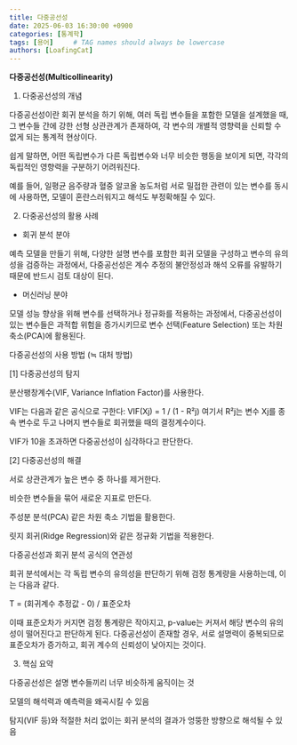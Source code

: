 ```yaml
---
title: 다중공선성
date: 2025-06-03 16:30:00 +0900
categories: [통계학]
tags: [용어]     # TAG names should always be lowercase
authors: [LoafingCat]
---
```




**다중공선성(Multicollinearity)**

1. 다중공선성의 개념

다중공선성이란 회귀 분석을 하기 위해, 여러 독립 변수들을 포함한 모델을 설계했을 때, 그 변수들 간에 강한 선형 상관관계가 존재하여, 각 변수의 개별적 영향력을 신뢰할 수 없게 되는 통계적 현상이다.

쉽게 말하면, 어떤 독립변수가 다른 독립변수와 너무 비슷한 행동을 보이게 되면, 각각의 독립적인 영향력을 구분하기 어려워진다.

예를 들어, 일평균 음주량과 혈중 알코올 농도처럼 서로 밀접한 관련이 있는 변수를 동시에 사용하면, 모델이 혼란스러워지고 해석도 부정확해질 수 있다.

2. 다중공선성의 활용 사례

- 회귀 분석 분야

예측 모델을 만들기 위해, 다양한 설명 변수를 포함한 회귀 모델을 구성하고 변수의 유의성을 검증하는 과정에서, 다중공선성은 계수 추정의 불안정성과 해석 오류를 유발하기 때문에 반드시 검토 대상이 된다.

- 머신러닝 분야

모델 성능 향상을 위해 변수를 선택하거나 정규화를 적용하는 과정에서, 다중공선성이 있는 변수들은 과적합 위험을 증가시키므로 변수 선택(Feature Selection) 또는 차원 축소(PCA)에 활용된다.

다중공선성의 사용 방법 (≒ 대처 방법)

[1] 다중공선성의 탐지

분산팽창계수(VIF, Variance Inflation Factor)를 사용한다.

VIF는 다음과 같은 공식으로 구한다:
VIF(Xj) = 1 / (1 - R²j)
여기서 R²j는 변수 Xj를 종속 변수로 두고 나머지 변수들로 회귀했을 때의 결정계수이다.

VIF가 10을 초과하면 다중공선성이 심각하다고 판단한다.

[2] 다중공선성의 해결

서로 상관관계가 높은 변수 중 하나를 제거한다.

비슷한 변수들을 묶어 새로운 지표로 만든다.

주성분 분석(PCA) 같은 차원 축소 기법을 활용한다.

릿지 회귀(Ridge Regression)와 같은 정규화 기법을 적용한다.

다중공선성과 회귀 분석 공식의 연관성

회귀 분석에서는 각 독립 변수의 유의성을 판단하기 위해 검정 통계량을 사용하는데, 이는 다음과 같다.

T = (회귀계수 추정값 - 0) / 표준오차

이때 표준오차가 커지면 검정 통계량은 작아지고, p-value는 커져서 해당 변수의 유의성이 떨어진다고 판단하게 된다. 다중공선성이 존재할 경우, 서로 설명력이 중복되므로 표준오차가 증가하고, 회귀 계수의 신뢰성이 낮아지는 것이다.

3. 핵심 요약

다중공선성은 설명 변수들끼리 너무 비슷하게 움직이는 것

모델의 해석력과 예측력을 왜곡시킬 수 있음

탐지(VIF 등)와 적절한 처리 없이는 회귀 분석의 결과가 엉뚱한 방향으로 해석될 수 있음

